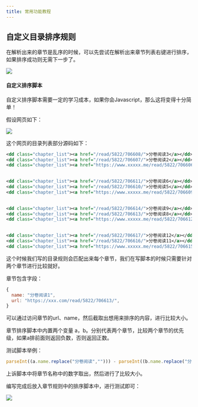```yaml
---
title: 常用功能教程
---
```


## 自定义目录排序规则

在解析出来的章节是乱序的时候，可以先尝试在解析出来章节列表右键进行排序，如果排序成功则无需下一步了。

<img src="https://cdn.unclezs.com/20210710092407.png"/>

#### 自定义排序脚本

自定义排序脚本需要一定的学习成本，如果你会Javascript，那么这将变得十分简单！

假设网页如下：

<img src="https://cdn.unclezs.com/20210710091001.png"/>

这个网页的目录列表部分源码如下：

```xml
<dd class="chapter_list"><a href="/read/5822/706608/">分卷阅读3</a></dd>
<dd class="chapter_list"><a href="/read/5822/706607/">分卷阅读2</a></dd>
<dd class="chapter_list"><a href="https://www.xxxxx.me/read/5822/706606/">分卷阅读1</a></dd>

        
<dd class="chapter_list"><a href="/read/5822/706611/">分卷阅读6</a></dd>
<dd class="chapter_list"><a href="/read/5822/706610/">分卷阅读5</a></dd>
<dd class="chapter_list"><a href="https://www.xxxxx.me/read/5822/706609/">分卷阅读4</a></dd>

        
<dd class="chapter_list"><a href="/read/5822/706614/">分卷阅读9</a></dd>
<dd class="chapter_list"><a href="/read/5822/706613/">分卷阅读8</a></dd>
<dd class="chapter_list"><a href="https://www.xxxxx.me/read/5822/706612/">分卷阅读7</a></dd>

        
<dd class="chapter_list"><a href="/read/5822/706617/">分卷阅读12</a></dd>
<dd class="chapter_list"><a href="/read/5822/706616/">分卷阅读11</a></dd>
<dd class="chapter_list"><a href="https://www.xxxxx.me/read/5822/706615/">分卷阅读10</a></dd>
```

这个时候我们写的目录规则会匹配出来每个章节，我们在写脚本的时候只需要针对两个章节进行比较就好。

章节包含字段：

```js
{
  name: "分卷阅读1",
  url: "https://xxx.com/read/5822/706613/",
}
```

可以通过访问章节的url、name，然后截取出想用来排序的内容，进行比较大小。

章节排序脚本中内置两个变量 a，b。分别代表两个章节，比较两个章节的优先级，如果a排前面则返回负数，否则返回正数。

测试脚本举例：

```js
parseInt((a.name.replace("分卷阅读",""))) - parseInt((b.name.replace("分卷阅读","")));
```

上诉脚本中将章节名称中的数字取出，然后进行了比较大小。

编写完成后放入章节规则中的排序脚本中，进行测试即可：

<img src="https://cdn.unclezs.com/20210710095300.png"/>
